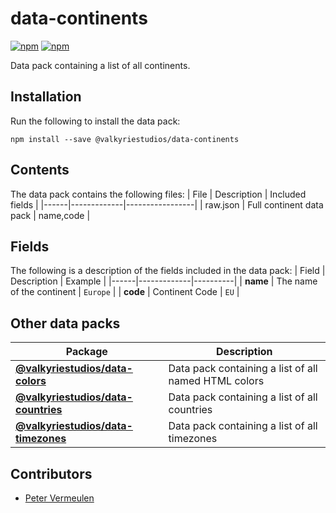 # data-continents

[![npm](https://img.shields.io/npm/v/@valkyriestudios/data-continents.svg)](https://www.npmjs.com/package/@valkyriestudios/data-continents)
[![npm](https://img.shields.io/npm/dm/@valkyriestudios/data-continents.svg)](https://www.npmjs.com/package/@valkyriestudios/data-continents)

Data pack containing a list of all continents.

## Installation
Run the following to install the data pack:
```
npm install --save @valkyriestudios/data-continents
```

## Contents
The data pack contains the following files:
| File | Description | Included fields |
|------|-------------|-----------------|
| raw.json | Full continent data pack | name,code |

## Fields
The following is a description of the fields included in the data pack:
| Field | Description | Example |
|------|-------------|----------|
| **name** | The name of the continent | `Europe` |
| **code** | Continent Code | `EU` |

## Other data packs
| Package | Description |
|------|-------------|
| **[@valkyriestudios/data-colors](https://www.npmjs.com/package/@valkyriestudios/data-colors)** | Data pack containing a list of all named HTML colors |
| **[@valkyriestudios/data-countries](https://www.npmjs.com/package/@valkyriestudios/data-countries)** | Data pack containing a list of all countries |
| **[@valkyriestudios/data-timezones](https://www.npmjs.com/package/@valkyriestudios/data-timezones)** | Data pack containing a list of all timezones |

## Contributors
- [Peter Vermeulen](mailto:contact@valkyriestudios.be)